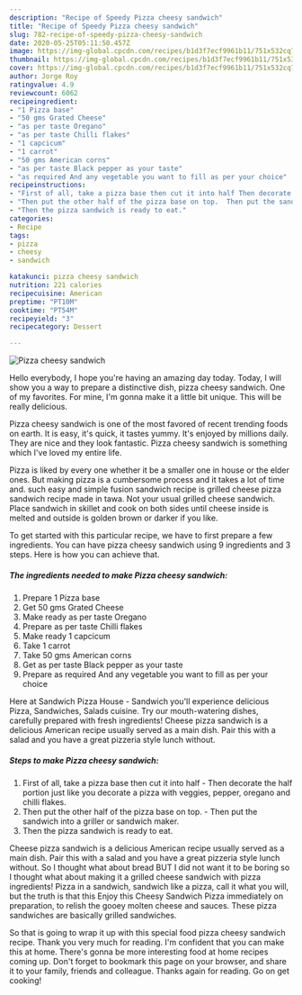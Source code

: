 ```yaml
---
description: "Recipe of Speedy Pizza cheesy sandwich"
title: "Recipe of Speedy Pizza cheesy sandwich"
slug: 782-recipe-of-speedy-pizza-cheesy-sandwich
date: 2020-05-25T05:11:50.457Z
image: https://img-global.cpcdn.com/recipes/b1d3f7ecf9961b11/751x532cq70/pizza-cheesy-sandwich-recipe-main-photo.jpg
thumbnail: https://img-global.cpcdn.com/recipes/b1d3f7ecf9961b11/751x532cq70/pizza-cheesy-sandwich-recipe-main-photo.jpg
cover: https://img-global.cpcdn.com/recipes/b1d3f7ecf9961b11/751x532cq70/pizza-cheesy-sandwich-recipe-main-photo.jpg
author: Jorge Roy
ratingvalue: 4.9
reviewcount: 6062
recipeingredient:
- "1 Pizza base"
- "50 gms Grated Cheese"
- "as per taste Oregano"
- "as per taste Chilli flakes"
- "1 capcicum"
- "1 carrot"
- "50 gms American corns"
- "as per taste Black pepper as your taste"
- "as required And any vegetable you want to fill as per your choice"
recipeinstructions:
- "First of all, take a pizza base then cut it into half Then decorate the half portion just like you decorate a pizza with veggies, pepper, oregano and chilli flakes."
- "Then put the other half of the pizza base on top.  Then put the sandwich into a griller or sandwich maker."
- "Then the pizza sandwich is ready to eat."
categories:
- Recipe
tags:
- pizza
- cheesy
- sandwich

katakunci: pizza cheesy sandwich 
nutrition: 221 calories
recipecuisine: American
preptime: "PT10M"
cooktime: "PT54M"
recipeyield: "3"
recipecategory: Dessert

---
```



![Pizza cheesy sandwich](https://img-global.cpcdn.com/recipes/b1d3f7ecf9961b11/751x532cq70/pizza-cheesy-sandwich-recipe-main-photo.jpg)

Hello everybody, I hope you're having an amazing day today. Today, I will show you a way to prepare a distinctive dish, pizza cheesy sandwich. One of my favorites. For mine, I'm gonna make it a little bit unique. This will be really delicious.

Pizza cheesy sandwich is one of the most favored of recent trending foods on earth. It is easy, it's quick, it tastes yummy. It's enjoyed by millions daily. They are nice and they look fantastic. Pizza cheesy sandwich is something which I've loved my entire life.

Pizza is liked by every one whether it be a smaller one in house or the elder ones. But making pizza is a cumbersome process and it takes a lot of time and. such easy and simple fusion sandwich recipe is grilled cheese pizza sandwich recipe made in tawa. Not your usual grilled cheese sandwich. Place sandwich in skillet and cook on both sides until cheese inside is melted and outside is golden brown or darker if you like.


To get started with this particular recipe, we have to first prepare a few ingredients. You can have pizza cheesy sandwich using 9 ingredients and 3 steps. Here is how you can achieve that.

<!--inarticleads1-->

##### The ingredients needed to make Pizza cheesy sandwich:

1. Prepare 1 Pizza base
1. Get 50 gms Grated Cheese
1. Make ready as per taste Oregano
1. Prepare as per taste Chilli flakes
1. Make ready 1 capcicum
1. Take 1 carrot
1. Take 50 gms American corns
1. Get as per taste Black pepper as your taste
1. Prepare as required And any vegetable you want to fill as per your choice


Here at Sandwich Pizza House - Sandwich you&#39;ll experience delicious Pizza, Sandwiches, Salads cuisine. Try our mouth-watering dishes, carefully prepared with fresh ingredients! Cheese pizza sandwich is a delicious American recipe usually served as a main dish. Pair this with a salad and you have a great pizzeria style lunch without. 

<!--inarticleads2-->

##### Steps to make Pizza cheesy sandwich:

1. First of all, take a pizza base then cut it into half - Then decorate the half portion just like you decorate a pizza with veggies, pepper, oregano and chilli flakes.
1. Then put the other half of the pizza base on top. -  Then put the sandwich into a griller or sandwich maker.
1. Then the pizza sandwich is ready to eat.


Cheese pizza sandwich is a delicious American recipe usually served as a main dish. Pair this with a salad and you have a great pizzeria style lunch without. So I thought what about bread BUT I did not want it to be boring so I thought what about making it a grilled cheese sandwich with pizza ingredients! Pizza in a sandwich, sandwich like a pizza, call it what you will, but the truth is that this Enjoy this Cheesy Sandwich Pizza immediately on preparation, to relish the gooey molten cheese and sauces. These pizza sandwiches are basically grilled sandwiches. 

So that is going to wrap it up with this special food pizza cheesy sandwich recipe. Thank you very much for reading. I'm confident that you can make this at home. There's gonna be more interesting food at home recipes coming up. Don't forget to bookmark this page on your browser, and share it to your family, friends and colleague. Thanks again for reading. Go on get cooking!
